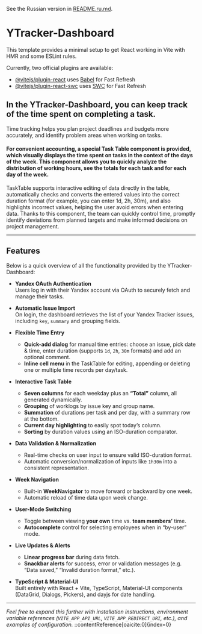 <!-- english -->
See the Russian version in [README.ru.md](README.ru.md).

# YTracker-Dashboard

This template provides a minimal setup to get React working in Vite with HMR and some ESLint rules.

Currently, two official plugins are available:

- [@vitejs/plugin-react](https://github.com/vitejs/vite-plugin-react/blob/main/packages/plugin-react/README.md) uses [Babel](https://babeljs.io/) for Fast Refresh
- [@vitejs/plugin-react-swc](https://github.com/vitejs/vite-plugin-react-swc) uses [SWC](https://swc.rs/) for Fast Refresh

## In the YTracker-Dashboard, you can keep track of the time spent on completing a task.

Time tracking helps you plan project deadlines and budgets more accurately, and identify problem areas when working on tasks.

#### For convenient accounting, a special Task Table component is provided, which visually displays the time spent on tasks in the context of the days of the week. This component allows you to quickly analyze the distribution of working hours, see the totals for each task and for each day of the week.

TaskTable supports interactive editing of data directly in the table, automatically checks and converts the entered values into the correct duration format (for example, you can enter 1d, 2h, 30m), and also highlights incorrect values, helping the user avoid errors when entering data. Thanks to this component, the team can quickly control time, promptly identify deviations from planned targets and make informed decisions on project management.

---

## Features

Below is a quick overview of all the functionality provided by the YTracker-Dashboard:

- **Yandex OAuth Authentication**  
  Users log in with their Yandex account via OAuth to securely fetch and manage their tasks.

- **Automatic Issue Import**  
  On login, the dashboard retrieves the list of your Yandex Tracker issues, including `key`, `summary` and grouping fields.

- **Flexible Time Entry**  
  - **Quick-add dialog** for manual time entries: choose an issue, pick date & time, enter duration (supports `1d`, `2h`, `30m` formats) and add an optional comment.  
  - **Inline cell menu** in the TaskTable for editing, appending or deleting one or multiple time records per day/task.

- **Interactive Task Table**  
  - **Seven columns** for each weekday plus an **“Total”** column, all generated dynamically.  
  - **Grouping** of worklogs by issue key and group name.  
  - **Summation** of durations per task and per day, with a summary row at the bottom.  
  - **Current day highlighting** to easily spot today’s column.  
  - **Sorting** by duration values using an ISO-duration comparator.

- **Data Validation & Normalization**  
  - Real-time checks on user input to ensure valid ISO-duration format.  
  - Automatic conversion/normalization of inputs like `1h30m` into a consistent representation.

- **Week Navigation**  
  - Built-in **WeekNavigator** to move forward or backward by one week.  
  - Automatic reload of time data upon week change.

- **User-Mode Switching**  
  - Toggle between viewing **your own** time vs. **team members’** time.  
  - **Autocomplete** control for selecting employees when in “by-user” mode.

- **Live Updates & Alerts**  
  - **Linear progress bar** during data fetch.  
  - **Snackbar alerts** for success, error or validation messages (e.g. “Data saved,” “Invalid duration format,” etc.).

- **TypeScript & Material-UI**  
  Built entirely with React + Vite, TypeScript, Material-UI components (DataGrid, Dialogs, Pickers), and dayjs for date handling.

---

*Feel free to expand this further with installation instructions, environment variable references (`VITE_APP_API_URL`, `VITE_APP_REDIRECT_URI`, etc.), and examples of configuration.*
::contentReference[oaicite:0]{index=0}
